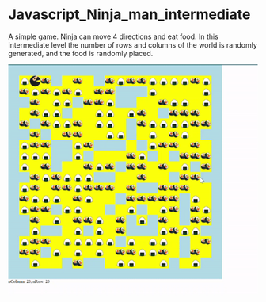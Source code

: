 # Javascript_Ninja_man_intermediate
A simple game. Ninja can move 4 directions and eat food. In this intermediate level the number of rows and columns of the world is randomly generated, and the food is randomly placed.

![](ninjaman_intermmediate_pic.gif)
